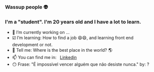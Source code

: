 ### Wassup people 👽
<h3>I'm a "student". I'm 20 years old and I have a lot to learn.</h3>

<!--
**mateusgomes0/mateusgomes0** is a ✨ _special_ ✨ repository because its `README.md` (this file) appears on your GitHub profile.
-->
- 🔭 I’m currently working on ...
- ☑️ I’m learning: How to find a job 😄😄, and learning front end development or not.
- 💬 Tell me: Where is the best place in the world? 🌎
- 📫 You can find me in: &nbsp; <a href="https://linkedin.com/in/mateusgomes0" target="_blank">Linkedin</a>
-  😶 Frase: "É impossível vencer alguém que não desiste nunca." by: ?
